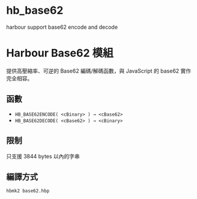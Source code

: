 # hb_base62
harbour support base62 encode and decode
# Harbour Base62 模組

提供高壓縮率、可逆的 Base62 編碼/解碼函數，與 JavaScript 的 base62 實作完全相容。

## 函數

- `HB_BASE62ENCODE( <cBinary> ) → <cBase62>`
- `HB_BASE62DECODE( <cBase62> ) → <cBinary>`

## 限制
只支援 3844 bytes 以內的字串

## 編譯方式

```bash
hbmk2 base62.hbp

